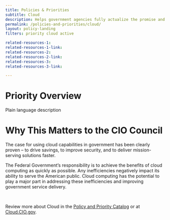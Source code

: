 ```yaml
---
title: Policies & Priorities
subtitle: Cloud
description: Helps government agencies fully actualize the promise and potential of cloud-based technologies while ensuring thoughtful execution that incorporates practical realities.
permalink: /policies-and-priorities/cloud/
layout: policy-landing
filters: priority cloud active

related-resources-1:
related-resources-1-link:
related-resources-2:
related-resources-2-link:
related-resources-3:
related-resources-3-link:

---
```


# Priority Overview #
Plain language description

# Why This Matters to the CIO Council #
The case for using cloud capabilities in government has been clearly proven – to drive savings, to improve security, and to deliver mission-serving solutions faster.

The Federal Government’s responsibility is to achieve the benefits of cloud computing as quickly as possible. Any inefficiencies negatively impact its ability to serve the American public. Cloud computing has the potential to play a major part in addressing these inefficiencies and improving government service delivery.

&nbsp;

Review more about Cloud in the [Policy and Priority Catalog]({{site.baseurl}}/policies-and-priorities/#subject=*&role=.cloud&status=*) or at [Cloud.CIO.gov](https://cloud.cio.gov/).
